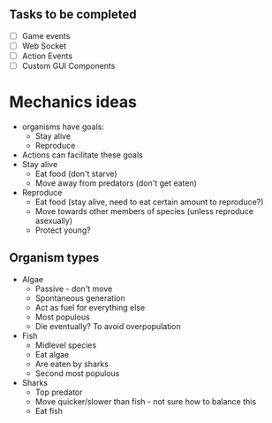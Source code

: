 ## Tasks to be completed
- [ ] Game events
- [ ] Web Socket
- [ ] Action Events
- [ ] Custom GUI Components

# Mechanics ideas
- organisms have goals:
  - Stay alive
  - Reproduce
- Actions can facilitate these goals
- Stay alive
  - Eat food (don't starve)
  - Move away from predators (don't get eaten)
- Reproduce
  - Eat food (stay alive, need to eat certain amount to reproduce?)
  - Move towards other members of species (unless reproduce asexually)
  - Protect young?

## Organism types
- Algae
  - Passive - don't move
  - Spontaneous generation
  - Act as fuel for everything else
  - Most populous
  - Die eventually? To avoid overpopulation
- Fish
  - Midlevel species
  - Eat algae
  - Are eaten by sharks
  - Second most populous
- Sharks
  - Top predator
  - Move quicker/slower than fish - not sure how to balance this
  - Eat fish